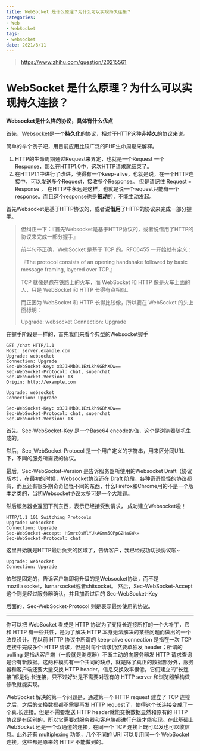 ```yaml
---
title: WebSocket 是什么原理？为什么可以实现持久连接？
categories:
- Web
- WebSocket
tags:
- websocket
date: 2021/8/11
---
```




> https://www.zhihu.com/question/20215561

# WebSocket 是什么原理？为什么可以实现持久连接？

**Websocket是什么样的协议，具体有什么优点**

首先，Websocket是一个**持久化**的协议，相对于HTTP这种**非持久**的协议来说。

简单的举个例子吧，用目前应用比较广泛的PHP生命周期来解释。

1) HTTP的生命周期通过Request来界定，也就是一个Request 一个Response，那么在HTTP1.0中，这次HTTP请求就结束了。
2) 在HTTP1.1中进行了改进，使得有一个keep-alive，也就是说，在一个HTTP连接中，可以发送多个Request，接收多个Response。
    但是请记住 Request = Response ， 在HTTP中永远是这样，也就是说一个request只能有一个response。而且这个response也是**被动**的，不能主动发起。

首先Websocket是基于HTTP协议的，或者说**借用**了HTTP的协议来完成一部分握手。

> 但纠正一下：『首先Websocket是基于HTTP协议的，或者说借用了HTTP的协议来完成一部分握手』
>
> 前半句不正确，WebSocket 是基于 TCP 的。RFC6455 一开始就有定义：
>
> 『The protocol consists of an opening handshake followed by basic message framing, layered over TCP.』
>
> TCP 就像是跑在铁路上的火车，而 WebSocket 和 HTTP 像是火车上面的人，只是 WebSocket 和 HTTP 长得有点相似。
>
> 而正因为 WebSocket 和 HTTP 长得比较像，所以要在 WebSocket 的头上面标明：
>
> Upgrade: websocket
> Connection: Upgrade

在握手阶段是一样的，首先我们来看个典型的Websocket握手

```text
GET /chat HTTP/1.1
Host: server.example.com
Upgrade: websocket
Connection: Upgrade
Sec-WebSocket-Key: x3JJHMbDL1EzLkh9GBhXDw==
Sec-WebSocket-Protocol: chat, superchat
Sec-WebSocket-Version: 13
Origin: http://example.com
```

```text
Upgrade: websocket
Connection: Upgrade
```

```text
Sec-WebSocket-Key: x3JJHMbDL1EzLkh9GBhXDw==
Sec-WebSocket-Protocol: chat, superchat
Sec-WebSocket-Version: 13
```

首先，Sec-WebSocket-Key 是一个Base64 encode的值，这个是浏览器随机生成的。

然后，Sec_WebSocket-Protocol 是一个用户定义的字符串，用来区分同URL下，不同的服务所需要的协议。

最后，Sec-WebSocket-Version 是告诉服务器所使用的Websocket Draft（协议版本），在最初的时候，Websocket协议还在 Draft 阶段，各种奇奇怪怪的协议都有，而且还有很多期奇奇怪怪不同的东西，什么Firefox和Chrome用的不是一个版本之类的，当初Websocket协议太多可是一个大难题。

然后服务器会返回下列东西，表示已经接受到请求， 成功建立Websocket啦！

```text
HTTP/1.1 101 Switching Protocols
Upgrade: websocket
Connection: Upgrade
Sec-WebSocket-Accept: HSmrc0sMlYUkAGmm5OPpG2HaGWk=
Sec-WebSocket-Protocol: chat
```

这里开始就是HTTP最后负责的区域了，告诉客户，我已经成功切换协议啦~

```text
Upgrade: websocket
Connection: Upgrade
```

依然是固定的，告诉客户端即将升级的是Websocket协议，而不是mozillasocket，lurnarsocket或者shitsocket。
然后，Sec-WebSocket-Accept 这个则是经过服务器确认，并且加密过后的 Sec-WebSocket-Key

后面的，Sec-WebSocket-Protocol 则是表示最终使用的协议。

---

你可以把 WebSocket 看成是 HTTP 协议为了支持长连接所打的一个大补丁，它和 HTTP 有一些共性，是为了解决 HTTP 本身无法解决的某些问题而做出的一个改良设计。在以前 HTTP 协议中所谓的 keep-alive connection 是指在一次 TCP 连接中完成多个 HTTP 请求，但是对每个请求仍然要单独发 header；所谓的 polling 是指从客户端（一般就是浏览器）不断主动的向服务器发 HTTP 请求查询是否有新数据。这两种模式有一个共同的缺点，就是除了真正的数据部分外，服务器和客户端还要大量交换 HTTP header，信息交换效率很低。它们建立的“长连接”都是伪.长连接，只不过好处是不需要对现有的 HTTP server 和浏览器架构做修改就能实现。

WebSocket 解决的第一个问题是，通过第一个 HTTP request 建立了 TCP 连接之后，之后的交换数据都不需要再发 HTTP request了，使得这个长连接变成了一个真.长连接。但是不需要发送 HTTP header就能交换数据显然和原有的 HTTP 协议是有区别的，所以它需要对服务器和客户端都进行升级才能实现。在此基础上 WebSocket 还是一个双通道的连接，在同一个 TCP 连接上既可以发也可以收信息。此外还有 multiplexing 功能，几个不同的 URI 可以复用同一个 WebSocket 连接。这些都是原来的 HTTP 不能做到的。